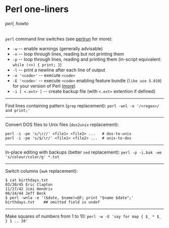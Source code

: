 # Perl one-liners
###### perl, howto

`perl` command line switches (see [perlrun](http://perldoc.perl.org/perlrun.html) for more):

 * `-w` -- enable warnings (generally advisable)
 * `-n` -- loop through lines, reading but not printing them
 * `-p` -- loop through lines, reading and printing them (in-script equivalent: `while (<>) { print; }`)
 * `-l` -- print a newline after each line of output
 * `-e '<code>'` -- execute `<code>`
 * `-E '<code>'` -- execute `<code>` enabling feature bundle (`like use 5.010`) for your version of Perl ([more](http://perldoc.perl.org/feature.html#IMPLICIT-LOADING))
 * `-i [ <.ext> ]` -- create backup file (with `<.ext>` extention if defined)

----

Find lines containing pattern (`grep` replacement): `perl -wnl -e '/<regex>/ and print;'`

----

Convert DOS files to Unix files (`dos2unix` replacement):

    perl -i -pe 's/\r//' <file1> <file2> ...   # dos-to-unix
    perl -i -pe 's/$/\r/' <file1> <file2> ...  # unix-to-dos

----

In-place editing with backups (better `sed` replacement): `perl -p -i.bak -we 's/colour/color/g' *.txt`

----

Switch columns (`awk` replacement):

    $ cat birthdays.txt
    03/30/45 Eric Clapton
    11/27/42 Jimi Hendrix
    06/24/44 Jeff Beck
    $ perl -wnla -e '($date, $name)=@F; print "$name $date";' birthdays.txt    ## omitted field is undef

----

Make squares of numbers from 1 to 10: `perl -w -E 'say for map { $_ * $_  } 1 .. 10'`
